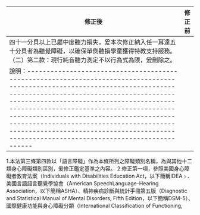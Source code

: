 
|修正後|修正前|
|---|---|
|四十一分貝以上已屬中度聽力損失，爰本次修正納入任一耳達五十分貝者為聽覺障礙，以確保單側聽損學童獲得特教支持服務。（二）第二款：現行純音聽力測定不以行為式為限，爰刪除之。||
說明：------------------------------------------------------------------------------------------------------------------------------------------------------------------------------------------------------------------------------------------------------------------------------------------------------------------------------------------------------------------------------------------------------------------------------------------------||
1.本法第三條第四款以「語言障礙」作為本條所列之障礙類別名稱，為與其他十二類身心障礙類別區別，爰修正鑑定基準之內容。
2.修正第一項，參照美國身心障礙者教育法案（Individuals with Disabilities Education Act，以下簡稱IDEA﹚、美國言語語言聽覺學協會（American SpeechLanguage-Hearing Association，以下簡稱ASHA）、精神疾病診斷與統計手冊第五版（Diagnostic and Statistical Manual of Mental Disorders, Fifth Edition，以下簡稱DSM-5）、國際健康功能與身心障礙分類（International Classification of Functioning,